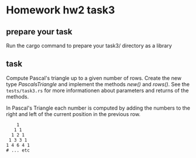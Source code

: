 # Homework hw2 task3

## prepare your task

Run the cargo command to prepare your task3/ directory as a library

## task

Compute Pascal's triangle up to a given number of rows. Create the new type
*PascalsTriangle* and implement the methods *new()* and *rows()*. See the
`tests/task3.rs` for more informationen about parameters and returns of the
methods.

In Pascal's Triangle each number is computed by adding the numbers to the right
and left of the current position in the previous row.

```plain
    1
   1 1
  1 2 1
 1 3 3 1
1 4 6 4 1
# ... etc
```
